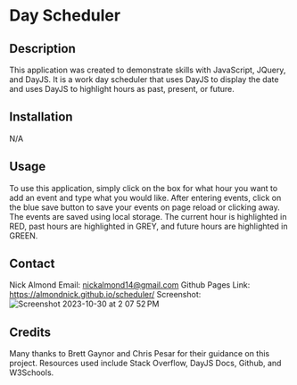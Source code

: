 # Day Scheduler

## Description

This application was created to demonstrate skills with JavaScript, JQuery, and DayJS. It is a work day scheduler that uses DayJS to display the date and uses DayJS to highlight hours as past, present, or future.

## Installation

N/A

## Usage

To use this application, simply click on the box for what hour you want to add an event and type what you would like. After entering events, click on the blue save button to save your events on page reload or clicking away. The events are saved using local storage. The current hour is highlighted in RED, past hours are highlighted in GREY, and future hours are highlighted in GREEN. 

## Contact

Nick Almond
Email: nickalmond14@gmail.com
Github Pages Link: https://almondnick.github.io/scheduler/
Screenshot: ![Screenshot 2023-10-30 at 2 07 52 PM](https://github.com/almondnick/scheduler/assets/143033339/e9031687-1b58-45a2-845a-1d1c0d113575)

## Credits

Many thanks to Brett Gaynor and Chris Pesar for their guidance on this project. Resources used include Stack Overflow, DayJS Docs, Github, and W3Schools.
